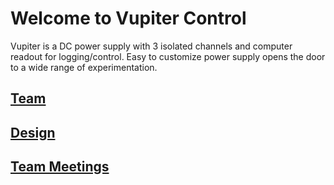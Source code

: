 # Welcome to Vupiter Control


Vupiter is a DC power supply with 3 isolated channels and computer readout for logging/control. 
Easy to customize power supply opens the door to a wide range of experimentation.




## [Team](https://ams0187.github.io/Vupiter/members)         
## [Design](https://ams0187.github.io/Vupiter/design) 
## [Team Meetings](https://ams0187.github.io/Vupiter/minutes)
